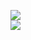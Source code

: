 [![](https://img.shields.io/badge/Made%20With-Github%20Spray-lightgrey.svg?style=for-the-badge&logo=github)](https://github.com/Annihil/github-spray#25357)  
[![](https://i.imgur.com/2DrTn0Z.gif)](https://github.com/Annihil/github-spray)